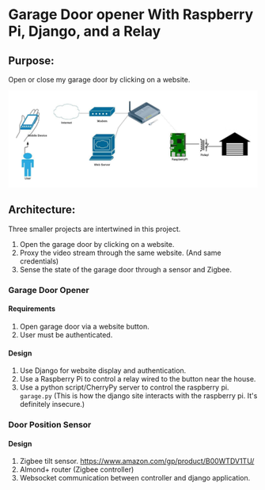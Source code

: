 
# **Garage Door opener With Raspberry Pi, Django, and a Relay**

## Purpose:
Open or close my garage door by clicking on a website.

![full archictecture](https://github.com/alkelaun/garage2/blob/master/raspberrypi/garagedoor.jpg)

## Architecture:
Three smaller projects are intertwined in this project.
1. Open the garage door by clicking on a website.
2. Proxy the video stream through the same website. (And same credentials)
3. Sense the state of the garage door through a sensor and Zigbee.

### Garage Door Opener
#### Requirements
1. Open garage door via a website button.
2. User must be authenticated.

#### Design
1. Use Django for website display and authentication.
2. Use a Raspberry Pi to control a relay wired to the button near the house.
3. Use a python script/CherryPy server to control the raspberry pi. `garage.py`
(This is how the django site interacts with the raspberry pi. It's definitely insecure.)

### Door Position Sensor

#### Design
1. Zigbee tilt sensor. https://www.amazon.com/gp/product/B00WTDV1TU/
2. Almond+ router (Zigbee controller)
3. Websocket communication between controller and django application.


